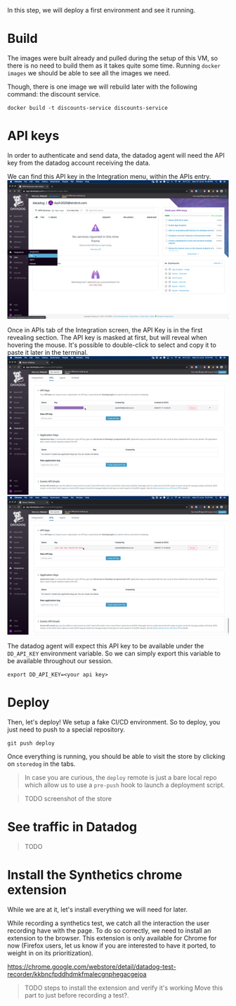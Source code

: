 In this step, we will deploy a first environment and see it running.

# Build

The images were built already and pulled during the setup of this VM, so there is no need to build them as it takes quite some time.
Running `docker images` we should be able to see all the images we need.

Though, there is one image we will rebuild later with the following command: the discount service.

```
docker build -t discounts-service discounts-service
```

# API keys

In order to authenticate and send data, the datadog agent will need the API key from the datadog account receiving the data.

We can find this API key in the Integration menu, within the APIs entry.
![The Integration menu is the jiggsaw puzzle piece icon on the left, then we can find the APIs menu entry](assets/integrations.png)

Once in APIs tab of the Integration screen, the API Key is in the first revealing section.
The API key is masked at first, but will reveal when hovering the mouse.
It's possible to double-click to select and copy it to paste it later in the terminal.
![](assets/api-key-masked.png)
![](assets/api-key-revealed.png)

The datadog agent will expect this API key to be available under the `DD_API_KEY` environment variable.
So we can simply export this variable to be available throughout our session.

```
export DD_API_KEY=<your api key>
```

# Deploy

Then, let's deploy!
We setup a fake CI/CD environment. So to deploy, you just need to push to a special repository.

```
git push deploy
```

Once everything is running, you should be able to visit the store by clicking on `storedog` in the tabs.

> In case you are curious, the `deploy` remote is just a bare local repo which allow us to use a `pre-push` hook to launch a deployment script.

> TODO screenshot of the store

# See traffic in Datadog

> TODO

# Install the Synthetics chrome extension

While we are at it, let's install everything we will need for later.

While recording a synthetics test, we catch all the interaction the user recording have with the page. To do so correctly, we need to install an extension to the browser.
This extension is only available for Chrome for now (Firefox users, let us know if you are interested to have it ported, to weight in on its prioritization).

https://chrome.google.com/webstore/detail/datadog-test-recorder/kkbncfpddhdmkfmalecgnphegacgejoa

> TODO steps to install the extension and verify it's working
Move this part to just before recording a test?.